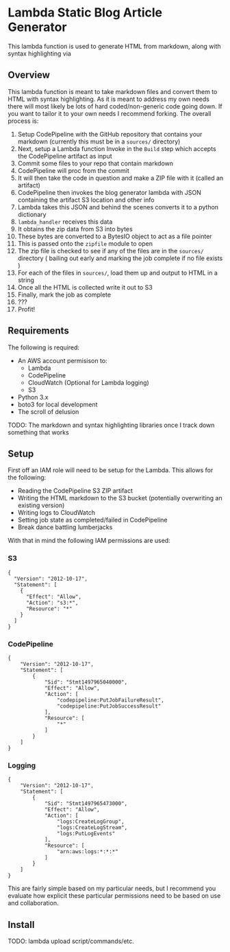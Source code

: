 # Lambda Static Blog Article Generator

This lambda function is used to generate HTML from markdown, along with syntax highlighting via

## Overview

This lambda function is meant to take markdown files and convert them to HTML with syntax highlighting. As it is meant to address my own needs there will most likely be lots of hard coded/non-generic code going down. If you want to tailor it to your own needs I recommend forking. The overall process is:

1. Setup CodePipeline with the GitHub repository that contains your markdown (currently this must be in a `sources/` directory)
2. Next, setup a Lambda function Invoke in the `Build` step which accepts the CodePipeline artifact as input
3. Commit some files to your repo that contain markdown
4. CodePipeline will proc from the commit
5. It will then take the code in question and make a ZIP file with it (called an artifact)
6. CodePipeline then invokes the blog generator lambda with JSON containing the artifact S3 location and other info
7. Lambda takes this JSON and behind the scenes converts it to a python dictionary
8. `lambda_handler` receives this data
9. It obtains the zip data from S3 into bytes
10. These bytes are converted to a BytesIO object to act as a file pointer
11. This is passed onto the `zipfile` module to open
12. The zip file is checked to see if any of the files are in the `sources/` directory ( bailing out early and marking the job complete if no file exists )
13. For each of the files in `sources/`, load them up and output to HTML in a string
14. Once all the HTML is collected write it out to S3
15. Finally, mark the job as complete
16. ???
17. Profit!

## Requirements

The following is required:

* An AWS account permisison to:
  * Lambda
  * CodePipeline
  * CloudWatch (Optional for Lambda logging)
  * S3
* Python 3.x
* boto3 for local development
* The scroll of delusion

TODO: The markdown and syntax highlighting libraries once I track down something that works

## Setup

First off an IAM role will need to be setup for the Lambda. This allows for the following:

* Reading the CodePipeline S3 ZIP artifact
* Writing the HTML markdown to the S3 bucket (potentially overwriting an existing version)
* Writing logs to CloudWatch
* Setting job state as completed/failed in CodePipeline
* Break dance battling lumberjacks

With that in mind the following IAM permissions are used:

### S3

```
{
  "Version": "2012-10-17",
  "Statement": [
    {
      "Effect": "Allow",
      "Action": "s3:*",
      "Resource": "*"
    }
  ]
}
```

### CodePipeline

```
{
    "Version": "2012-10-17",
    "Statement": [
        {
            "Sid": "Stmt1497965040000",
            "Effect": "Allow",
            "Action": [
                "codepipeline:PutJobFailureResult",
                "codepipeline:PutJobSuccessResult"
            ],
            "Resource": [
                "*"
            ]
        }
    ]
}
```

### Logging

```
{
    "Version": "2012-10-17",
    "Statement": [
        {
            "Sid": "Stmt1497965473000",
            "Effect": "Allow",
            "Action": [
                "logs:CreateLogGroup",
                "logs:CreateLogStream",
                "logs:PutLogEvents"
            ],
            "Resource": [
                "arn:aws:logs:*:*:*"
            ]
        }
    ]
}
```

This are fairly simple based on my particular needs, but I recommend you evaluate how explicit these particular permissions need to be based on use and collaboration.

## Install

TODO: lambda upload script/commands/etc.
